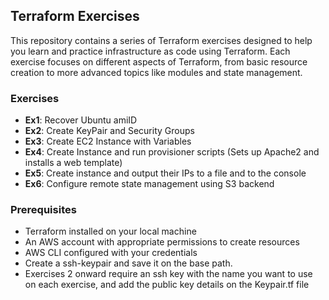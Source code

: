 ## Terraform Exercises

This repository contains a series of Terraform exercises designed to help you learn and practice infrastructure as code using Terraform. Each exercise focuses on different aspects of Terraform, from basic resource creation to more advanced topics like modules and state management.

### Exercises

- **Ex1**: Recover Ubuntu amiID
- **Ex2**: Create KeyPair and Security Groups
- **Ex3**: Create EC2 Instance with Variables
- **Ex4**: Create Instance and run provisioner scripts (Sets up Apache2 and installs a web template)
- **Ex5**: Create instance and output their IPs to a file and to the console
- **Ex6**: Configure remote state management using S3 backend

### Prerequisites
- Terraform installed on your local machine
- An AWS account with appropriate permissions to create resources
- AWS CLI configured with your credentials
- Create a ssh-keypair and save it on the base path.
- Exercises 2 onward require  an ssh key with the name you want to use on each exercise, and add the public key details on the Keypair.tf file
